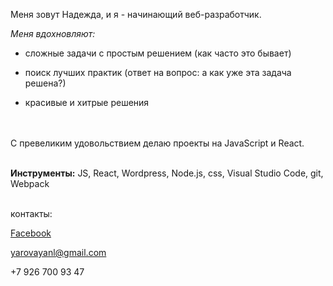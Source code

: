 Меня зовут Надежда, и я - начинающий веб-разработчик.

_Меня вдохновляют:_

* сложные задачи с простым решением (как часто это бывает)

* поиск лучших практик (ответ на вопрос: а как уже эта задача решена?)

* красивые и хитрые решения 



\
\
С превеликим удовольствием делаю проекты на JavaScript и React. 


\
**Инструменты:** JS, React, Wordpress, Node.js, css, Visual Studio Code, git, Webpack 

\
контакты:


[Facebook](https://www.facebook.com/nadieyarovaya/)




yarovayanl@gmail.com

+7 926 700 93 47
